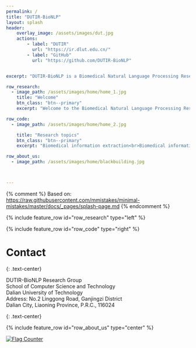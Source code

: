 ```yaml
---
permalink: /
title: "DUTIR-BioNLP"
layout: splash
header:
    overlay_image: /assets/images/dut.jpg
    actions:
        - label: "DUTIR"
          url: "https://ir.dlut.edu.cn/"
        - label: "GitHub"
          url: "https://github.com/DUTIR-BioNLP"


excerpt: "DUTIR-BioNLP is a Biomedical Natural Language Processing Research Group in the Information Retrieval Laboratory at Dalian University of Technology (DUTIR-BioNLP)."

row_research:
  - image_path: /assets/images/home/home_1.jpg
    title: "Welcome"
    btn_class: "btn--primary"
    excerpt: "Welcome to the Biomedical Natural Language Processing Research Group in the Information Retrieval Laboratory at Dalian University of Technology (DUTIR-BioNLP)! Our research interests focus on AI for health, including Biomedical Natural Language Processing, Text Mining, and Machine Learning. Our research goal is to develop computational methods and tools to better understand the natural language in biomedical text in order to accelerate knowledge discovery and improve human health."

row_code:
  - image_path: /assets/images/home/home_2.jpg

    title: "Research topics"
    btn_class: "btn--primary"
    excerpt: "Biomedical information extraction<br>Biomedical information retrieval<br>Protein biological function prediction<br>Adverse drug reactions & Drug recommendation<br>LLM in healthcare"

row_about_us:
  - image_path: /assets/images/home/blackbuilding.jpg



---
```

{% comment %}
Based on: https://raw.githubusercontent.com/mmistakes/minimal-mistakes/master/docs/_pages/splash-page.md
{% endcomment %}


{% include feature_row id="row_research" type="left" %}

{% include feature_row id="row_code" type="right" %}



# Contact
{: .text-center}

DUTIR-BioNLP Research Group<br>
School of Computer Science and Technology<br>
Dalian University of Technology<br>
Address: No.2 Linggong Road, Ganjingzi District<br>
Dalian City, Liaoning Province, P.R.C., 116024

{: .text-center}

{% include feature_row id="row_about_us" type="center"  %}

<a href="https://info.flagcounter.com/fwiM"><img src="https://s11.flagcounter.com/count2/fwiM/bg_FFFFFF/txt_000000/border_CCCCCC/columns_3/maxflags_12/viewers_0/labels_1/pageviews_1/flags_0/percent_0/" alt="Flag Counter" border="0"></a>
